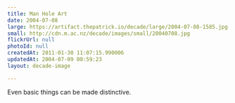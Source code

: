 ```yaml
---
title: Man Hole Art
date: 2004-07-08
large: https://artifact.thepatrick.io/decade/large/2004-07-08-1585.jpg
small: http://cdn.m.ac.nz/decade/images/small/20040708.jpg
flickrUrl: null
photoId: null
createdAt: 2011-01-30 11:07:15.990006
updatedAt: 2004-07-09 00:59:23
layout: decade-image

---
```

Even basic things can be made distinctive.
